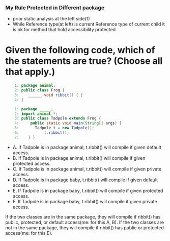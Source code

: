 ### My  Rule Protected in Different package
* prior static analysis at the left side(1)
* While Reference type(at left) is current Reference type of current child it is ok for method that hold accessibility protected

# Given the following code, which of the statements are true? (Choose all that apply.)
```java
    1: package animal;
    2: public class Frog {
    3:    ______ void ribbit() { }
    4: }

    1: package _____;
    2: import animal.*;
    3: public class Tadpole extends Frog {
    4:     public static void main(String[] args) {
    5:       Tadpole t = new Tadpole();
    6:           t.ribbit();
    7:    } }
```

*  A. If Tadpole is in package animal, t.ribbit() will compile if given default access.
*  B. If Tadpole is in package animal, t.ribbit() will compile if given protected access.
*  C. If Tadpole is in package animal, t.ribbit() will compile if given private access.
*  D. If Tadpole is in package baby, t.ribbit() will compile if given default access.
*  E. If Tadpole is in package baby, t.ribbit() will compile if given protected access.
*  F. If Tadpole is in package baby, t.ribbit() will compile if given private access.

If the two classes are in the same package,
they will compile if ribbit() has public, protected, or default access(me: for this A, B).
If the two classes are not in the same package,
they will compile if ribbit() has public or protected access(me: for this E).